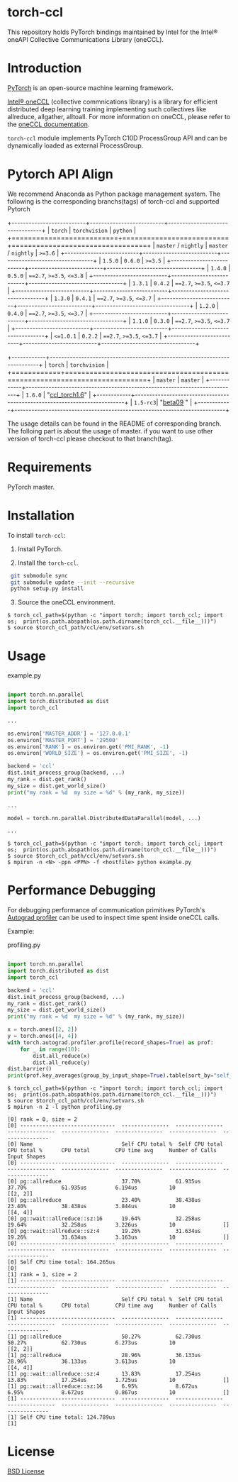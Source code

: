 # torch-ccl

This repository holds PyTorch bindings maintained by Intel for the Intel® oneAPI Collective Communications Library (oneCCL).


# Introduction

[PyTorch](https://github.com/pytorch/pytorch) is an open-source machine learning framework.

[Intel® oneCCL](https://github.com/oneapi-src/oneCCL) (collective commnications library) is a library for efficient distributed deep learning training implementing such collectives like allreduce, allgather, alltoall. For more information on oneCCL, please refer to the [oneCCL documentation](https://oneapi-src.github.io/oneCCL).

`torch-ccl` module implements PyTorch C10D ProcessGroup API and can be dynamically loaded as external ProcessGroup.

# Pytorch API Align
We recommend Anaconda as Python package management system. The following is the corresponding branchs(tags) of torch-ccl and supported Pytorch

+--------------------------+--------------------------+---------------------------------+
| ``torch``                | ``torchvision``          | ``python``                      |
+==========================+==========================+=================================+
| ``master`` / ``nightly`` | ``master`` / ``nightly`` | ``>=3.6``                       |
+--------------------------+--------------------------+---------------------------------+
| ``1.5.0``                | ``0.6.0``                | ``>=3.5``                       |
+--------------------------+--------------------------+---------------------------------+
| ``1.4.0``                | ``0.5.0``                | ``==2.7``, ``>=3.5``, ``<=3.8`` |
+--------------------------+--------------------------+---------------------------------+
| ``1.3.1``                | ``0.4.2``                | ``==2.7``, ``>=3.5``, ``<=3.7`` |
+--------------------------+--------------------------+---------------------------------+
| ``1.3.0``                | ``0.4.1``                | ``==2.7``, ``>=3.5``, ``<=3.7`` |
+--------------------------+--------------------------+---------------------------------+
| ``1.2.0``                | ``0.4.0``                | ``==2.7``, ``>=3.5``, ``<=3.7`` |
+--------------------------+--------------------------+---------------------------------+
| ``1.1.0``                | ``0.3.0``                | ``==2.7``, ``>=3.5``, ``<=3.7`` |
+--------------------------+--------------------------+---------------------------------+
| ``<=1.0.1``              | ``0.2.2``                | ``==2.7``, ``>=3.5``, ``<=3.7`` |
+--------------------------+--------------------------+---------------------------------+


+------------+--------------------------------------------------------------------------+
| ``torch``  | ``torchvision``                                                          |
+============+==========================================================================+
| ``master`` | ``master``                                                               |
+------------+--------------------------------------------------------------------------+
| ``1.6.0``  | "[ccl_torch1.6](https://github.com/intel/torch-ccl/tree/ccl_torch1.6)"     | 
+------------+--------------------------------------------------------------------------+
| ``1.5-rc3``| "[beta09](https://github.com/intel/torch-ccl/tree/beta09) "                |
+------------+--------------------------------------------------------------------------+

The usage details can be found in the README of corresponding branch. The folloing part is about the usage of master. if you want to use other version of torch-ccl please checkout to that branch(tag).

# Requirements

PyTorch master.

# Installation

To install `torch-ccl`:

1. Install PyTorch.

2. Install the `torch-ccl`.

```bash
 git submodule sync 
 git submodule update --init --recursive 
 python setup.py install
```

3. Source the oneCCL environment.

```
$ torch_ccl_path=$(python -c "import torch; import torch_ccl; import os;  print(os.path.abspath(os.path.dirname(torch_ccl.__file__)))")
$ source $torch_ccl_path/ccl/env/setvars.sh
```



# Usage

example.py

```python

import torch.nn.parallel
import torch.distributed as dist
import torch_ccl

...

os.environ['MASTER_ADDR'] = '127.0.0.1'
os.environ['MASTER_PORT'] = '29500'
os.environ['RANK'] = os.environ.get('PMI_RANK', -1)
os.environ['WORLD_SIZE'] = os.environ.get('PMI_SIZE', -1)

backend = 'ccl'
dist.init_process_group(backend, ...)
my_rank = dist.get_rank()
my_size = dist.get_world_size()
print("my rank = %d  my size = %d" % (my_rank, my_size))

...

model = torch.nn.parallel.DistributedDataParallel(model, ...)

...
```

```
$ torch_ccl_path=$(python -c "import torch; import torch_ccl; import os;  print(os.path.abspath(os.path.dirname(torch_ccl.__file__)))")
$ source $torch_ccl_path/ccl/env/setvars.sh
$ mpirun -n <N> -ppn <PPN> -f <hostfile> python example.py
```


# Performance Debugging

For debugging performance of communication primitives PyTorch's [Autograd profiler](https://pytorch.org/docs/stable/autograd.html#profiler)
can be used to inspect time spent inside oneCCL calls.

Example:

profiling.py

```python

import torch.nn.parallel
import torch.distributed as dist
import torch_ccl

backend = 'ccl'
dist.init_process_group(backend, ...)
my_rank = dist.get_rank()
my_size = dist.get_world_size()
print("my rank = %d  my size = %d" % (my_rank, my_size))

x = torch.ones([2, 2])
y = torch.ones([4, 4])
with torch.autograd.profiler.profile(record_shapes=True) as prof:
    for _ in range(10):
        dist.all_reduce(x)
        dist.all_reduce(y)
dist.barrier()
print(prof.key_averages(group_by_input_shape=True).table(sort_by="self_cpu_time_total"))

```

```
$ torch_ccl_path=$(python -c "import torch; import torch_ccl; import os;  print(os.path.abspath(os.path.dirname(torch_ccl.__file__)))")
$ source $torch_ccl_path/ccl/env/setvars.sh
$ mpirun -n 2 -l python profiling.py
```

```
[0] rank = 0, size = 2
[0] ------------------------------  ---------------  ---------------  ---------------  ---------------  ---------------  ---------------  ---------------
[0] Name                            Self CPU total %  Self CPU total   CPU total %      CPU total        CPU time avg     Number of Calls  Input Shapes
[0] ------------------------------  ---------------  ---------------  ---------------  ---------------  ---------------  ---------------  ---------------
[0] pg::allreduce                   37.70%           61.935us         37.70%           61.935us         6.194us          10               [[2, 2]]
[0] pg::allreduce                   23.40%           38.438us         23.40%           38.438us         3.844us          10               [[4, 4]]
[0] pg::wait::allreduce::sz:16      19.64%           32.258us         19.64%           32.258us         3.226us          10               []
[0] pg::wait::allreduce::sz:4       19.26%           31.634us         19.26%           31.634us         3.163us          10               []
[0] ------------------------------  ---------------  ---------------  ---------------  ---------------  ---------------  ---------------  ---------------
[0] Self CPU time total: 164.265us
[0]
[1] rank = 1, size = 2
[1] ------------------------------  ---------------  ---------------  ---------------  ---------------  ---------------  ---------------  ---------------
[1] Name                            Self CPU total %  Self CPU total   CPU total %      CPU total        CPU time avg     Number of Calls  Input Shapes
[1] ------------------------------  ---------------  ---------------  ---------------  ---------------  ---------------  ---------------  ---------------
[1] pg::allreduce                   50.27%           62.730us         50.27%           62.730us         6.273us          10               [[2, 2]]
[1] pg::allreduce                   28.96%           36.133us         28.96%           36.133us         3.613us          10               [[4, 4]]
[1] pg::wait::allreduce::sz:4       13.83%           17.254us         13.83%           17.254us         1.725us          10               []
[1] pg::wait::allreduce::sz:16      6.95%            8.672us          6.95%            8.672us          0.867us          10               []
[1] ------------------------------  ---------------  ---------------  ---------------  ---------------  ---------------  ---------------  ---------------
[1] Self CPU time total: 124.789us
[1]

```


# License
[BSD License](https://github.com/intel/torch-ccl/blob/master/LICENSE)
